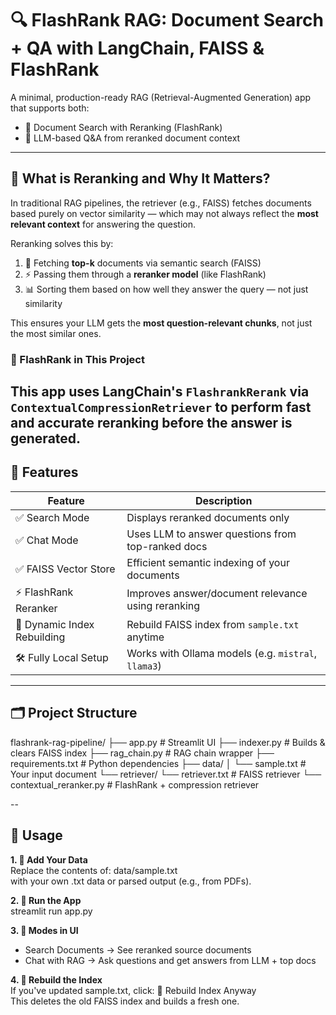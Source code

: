 # 🔍 FlashRank RAG: Document Search + QA with LangChain, FAISS & FlashRank

A minimal, production-ready RAG (Retrieval-Augmented Generation) app that supports both:

- 📄 Document Search with Reranking (FlashRank)
- 💬 LLM-based Q&A from reranked document context
---

## 🔁 What is Reranking and Why It Matters?

In traditional RAG pipelines, the retriever (e.g., FAISS) fetches documents based purely on vector similarity — which may not always reflect the **most relevant context** for answering the question.

Reranking solves this by:

1. 🔎 Fetching **top-k** documents via semantic search (FAISS)
2. ⚡ Passing them through a **reranker model** (like FlashRank)
3. 📊 Sorting them based on how well they answer the query — not just similarity

This ensures your LLM gets the **most question-relevant chunks**, not just the most similar ones.

### 🧠 FlashRank in This Project

This app uses **LangChain's `FlashrankRerank`** via `ContextualCompressionRetriever` to perform fast and accurate reranking before the answer is generated.
--

## 🚀 Features

| Feature                        | Description                                                                 |
|--------------------------------|-----------------------------------------------------------------------------|
| ✅ Search Mode                 | Displays reranked documents only                                           |
| ✅ Chat Mode                   | Uses LLM to answer questions from top-ranked docs                         |
| ✅ FAISS Vector Store          | Efficient semantic indexing of your documents                             |
| ⚡ FlashRank Reranker          | Improves answer/document relevance using reranking                        |
| 🔄 Dynamic Index Rebuilding    | Rebuild FAISS index from `sample.txt` anytime                             |
| 🛠️ Fully Local Setup           | Works with Ollama models (e.g. `mistral`, `llama3`)                        |

---

## 🗂️ Project Structure

flashrank-rag-pipeline/
├── app.py # Streamlit UI
├── indexer.py # Builds & clears FAISS index
├── rag_chain.py # RAG chain wrapper
├── requirements.txt # Python dependencies
├── data/
│ └── sample.txt # Your input document
└── retriever/
  └── retriever.txt # FAISS retriever
  └── contextual_reranker.py # FlashRank + compression retriever


--

## 🧠 Usage

<b> 1. 📝 Add Your Data </b> <br>
Replace the contents of: data/sample.txt <br>
with your own .txt data or parsed output (e.g., from PDFs).
<br>

<b> 2. 🚀 Run the App </b> <br>
streamlit run app.py 
<br>

<b> 3. 📌 Modes in UI </b> <br>
<ul>
    <li>Search Documents → See reranked source documents</li>
    <li>Chat with RAG → Ask questions and get answers from LLM + top docs</li>
</ul>

<b> 4. 🔄 Rebuild the Index </b> <br>
If you've updated sample.txt, click: 🔄 Rebuild Index Anyway <br>
This deletes the old FAISS index and builds a fresh one.



